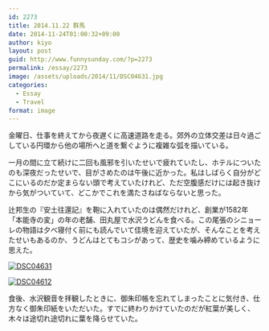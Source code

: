 ```yaml
---
id: 2273
title: 2014.11.22 群馬
date: 2014-11-24T01:00:32+09:00
author: kiyo
layout: post
guid: http://www.funnysunday.com/?p=2273
permalink: /essay/2273
image: /assets/uploads/2014/11/DSC04631.jpg
categories:
  - Essay
  - Travel
format: image
---
```

金曜日、仕事を終えてから夜遅くに高速道路を走る。郊外の立体交差は日々過ごしている円環から他の場所へと道を繋ぐように複雑な弧を描いている。

一月の間に立て続けに二回も風邪を引いたせいで疲れていたし、ホテルについたのも深夜だったせいで、目がさめたのは午後に近かった。私はしばらく自分がどこにいるのだか定まらない頭で考えていたけれど、ただ空腹感だけには起き抜けから気がついていて、どこかでこれを満たさねばならないと思った。

辻邦生の『安土往還記』を鞄に入れていたのは偶然だけれど、創業が1582年「本能寺の変」の年の老舗、田丸屋で水沢うどんを食べる。この尾張のシニョーレの物語は夕べ寝付く前にも読んでいて佳境を迎えていたが、そんなことを考えたせいもあるのか、うどんはとてもコシがあって、歴史を噛み締めているように思えた。

[<img src="/assets/uploads/2014/11/DSC04631.jpg" alt="DSC04631" width="1280" height="853" class="alignnone size-full wp-image-2275" srcset="/assets/uploads/2014/11/DSC04631.jpg 1280w, /assets/uploads/2014/11/DSC04631-300x200.jpg 300w, /assets/uploads/2014/11/DSC04631-768x512.jpg 768w, /assets/uploads/2014/11/DSC04631-1024x682.jpg 1024w" sizes="(max-width: 1280px) 100vw, 1280px" />](/assets/uploads/2014/11/DSC04631.jpg)

[<img src="/assets/uploads/2014/11/DSC04612.jpg" alt="DSC04612" width="1280" height="853" class="alignnone size-full wp-image-2274" srcset="/assets/uploads/2014/11/DSC04612.jpg 1280w, /assets/uploads/2014/11/DSC04612-300x200.jpg 300w, /assets/uploads/2014/11/DSC04612-768x512.jpg 768w, /assets/uploads/2014/11/DSC04612-1024x682.jpg 1024w" sizes="(max-width: 1280px) 100vw, 1280px" />](/assets/uploads/2014/11/DSC04612.jpg)

食後、水沢観音を拝観したときに、御朱印帳を忘れてしまったことに気付き、仕方なく御朱印紙をいただいた。すでに終わりかけていたのだが紅葉が美しく、木々は途切れ途切れに葉を降らせていた。